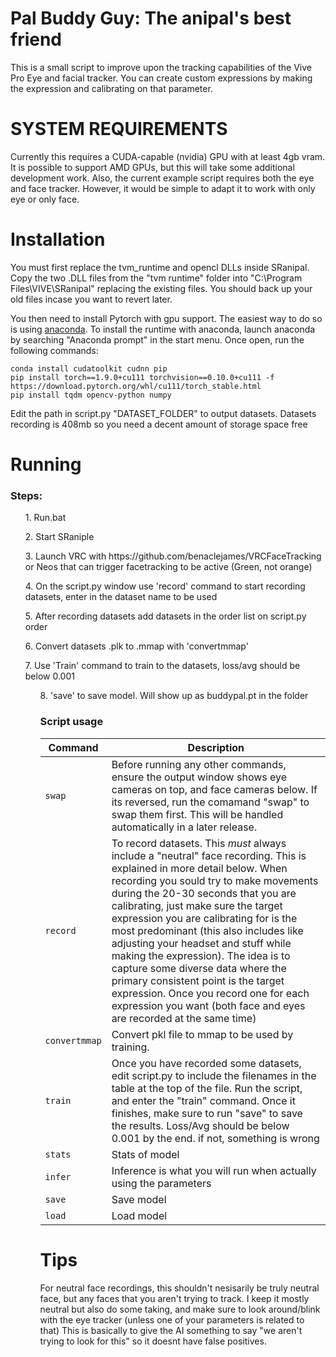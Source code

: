 # Pal Buddy Guy: The anipal's best friend
This is a small script to improve upon the tracking capabilities of the Vive Pro Eye and facial tracker. You can create custom expressions by making the expression and calibrating on that parameter.


# SYSTEM REQUIREMENTS
Currently this requires a CUDA-capable (nvidia) GPU with at least 4gb vram. It is possible to support AMD GPUs, but this will take some additional development work. Also, the current example script requires both the eye and face tracker. However, it would be simple to adapt it to work with only eye or only face.


# Installation
You must first replace the tvm_runtime and opencl DLLs inside SRanipal.
Copy the two .DLL files from the "tvm runtime" folder into "C:\Program Files\VIVE\SRanipal" replacing the existing files. You should back up your old files incase you want to revert later.

You then need to install Pytorch with gpu support. The easiest way to do so is using [anaconda](https://www.anaconda.com/products/individual).
To install the runtime with anaconda, launch anaconda by searching "Anaconda prompt" in the start menu. Once open, run the following commands:
```
conda install cudatoolkit cudnn pip
pip install torch==1.9.0+cu111 torchvision==0.10.0+cu111 -f https://download.pytorch.org/whl/cu111/torch_stable.html
pip install tqdm opencv-python numpy
```

Edit the path in script.py "DATASET_FOLDER" to output datasets. Datasets recording is 408mb so you need a decent amount of storage space free</br>

# Running

### Steps:
<ol>1. Run.bat</ol>
<ol>2. Start SRaniple</ol>
<ol>3. Launch VRC with https://github.com/benaclejames/VRCFaceTracking or Neos that can trigger facetracking to be active (Green, not orange)</ol>
<ol>4. On the script.py window use 'record' command to start recording datasets, enter in the dataset name to be used</ol>
<ol>5. After recording datasets add datasets in the order list on script.py order</ol>
<ol>6. Convert datasets .plk to .mmap with 'convertmmap'</ol>
<ol>7. Use 'Train' command to train to the datasets, loss/avg should be below 0.001
<ol>8. 'save' to save model. Will show up as buddypal.pt in the folder


### Script usage

|Command|Description|
|---------|-----------|
|`swap`|Before running any other commands, ensure the output window shows eye cameras on top, and face cameras below. If its reversed, run the comamand "swap" to swap them first. This will be handled automatically in a later release.|
|`record`|To record datasets. This *must* always include a "neutral" face recording. This is explained in more detail below. When recording you sould try to make movements during the 20-30 seconds that you are calibrating, just make sure the target expression you are calibrating for is the most predominant (this also includes like adjusting your headset and stuff while making the expression). The idea is to capture some diverse data where the primary consistent point is the target expression. Once you record one for each expression you want (both face and eyes are recorded at the same time)|
|`convertmmap`|Convert pkl file to mmap to be used by training.
|`train`|Once you have recorded some datasets, edit script.py to include the filenames in the table at the top of the file. Run the script, and enter the "train" command. Once it finishes, make sure to run "save" to save the results. Loss/Avg should be below 0.001 by the end. if not, something is wrong|
|`stats`|Stats of model|
|`infer`|Inference is what you will run when actually using the parameters|
|`save`|Save model|
|`load`|Load model|

# Tips
For neutral face recordings, this shouldn't nesisarily be truly neutral face, but any faces that you aren't trying to track. I keep it mostly neutral but also do some taking, and make sure to look around/blink with the eye tracker (unless one of your parameters is related to that)
This is basically to give the AI something to say "we aren't trying to look for this" so it doesnt have false positives.









